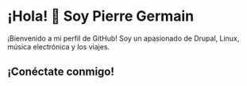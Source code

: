 # ¡Hola! 👋 Soy Pierre Germain

¡Bienvenido a mi perfil de GitHub! Soy un apasionado de Drupal, Linux, música electrónica y los viajes.

## ¡Conéctate conmigo!
